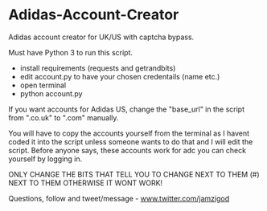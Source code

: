 # Adidas-Account-Creator
Adidas account creator for UK/US with captcha bypass.

Must have Python 3 to run this script.

- install requirements (requests and getrandbits)
- edit account.py to have your chosen credentails (name etc.) 
- open terminal 
- python account.py

If you want accounts for Adidas US, change the "base_url" in the script from ".co.uk" to ".com" manually.

You will have to copy the accounts yourself from the terminal as I havent coded it into the script unless someone wants to do that and I will edit the script. Before anyone says, these accounts work for adc you can check yourself by logging in.

ONLY CHANGE THE BITS THAT TELL YOU TO CHANGE NEXT TO THEM (#) NEXT TO THEM OTHERWISE IT WONT WORK!

Questions, follow and tweet/message - www.twitter.com/jamzigod
